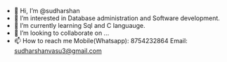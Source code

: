 - 👋 Hi, I’m @sudharshan
- 👀 I’m interested in Database administration and Software development.
- 🌱 I’m currently learning Sql and C languauge.
- 💞️ I’m looking to collaborate on ...
- 📫 How to reach me Mobile(Whatsapp): 8754232864  Email: sudharshanvasu3@gmail.com  

<!---
sudharshanvasu/sudharshanvasu is a ✨ special ✨ repository because its `README.md` (this file) appears on your GitHub profile.
You can click the Preview link to take a look at your changes.
--->
